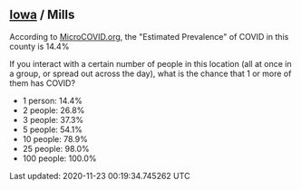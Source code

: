 
## [Iowa](/united-states/iowa) / Mills

According to [MicroCOVID.org](http://microcovid.org),
the "Estimated Prevalence" of COVID in this county is 14.4%

If you interact with a certain number of people in this location
(all at once in a group, or spread out across the day), what is the chance that
1 or more of them has COVID?

- 1 person: 14.4%
- 2 people: 26.8%
- 3 people: 37.3%
- 5 people: 54.1%
- 10 people: 78.9%
- 25 people: 98.0%
- 100 people: 100.0%

Last updated: 2020-11-23 00:19:34.745262 UTC
